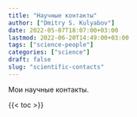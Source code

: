 ```yaml
---
title: "Научные контакты"
author: ["Dmitry S. Kulyabov"]
date: 2022-05-07T18:07:00+03:00
lastmod: 2022-06-20T14:49:00+03:00
tags: ["science-people"]
categories: ["science"]
draft: false
slug: "scientific-contacts"
---
```


Мои научные контакты.

<!--more-->

{{< toc >}}
